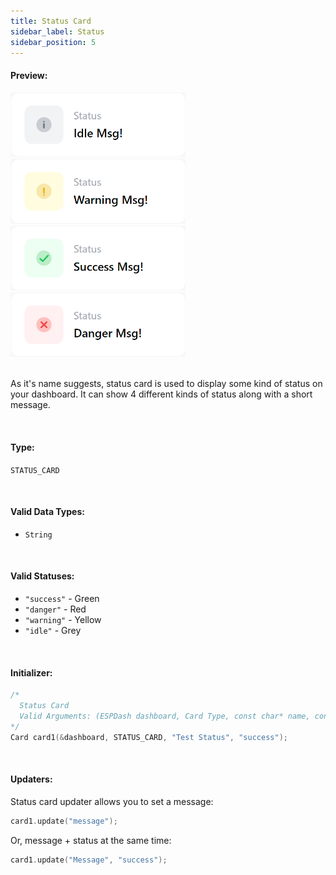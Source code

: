 ```yaml
---
title: Status Card
sidebar_label: Status
sidebar_position: 5
---
```


#### Preview:

<img src="/img/v4/status-card-idle.png" width="280px" alt="Preview" />
<img src="/img/v4/status-card-warning.png" width="280px" alt="Preview" />
<img src="/img/v4/status-card-success.png" width="280px" alt="Preview" />
<img src="/img/v4/status-card-danger.png" width="280px" alt="Preview" />

<br/>
<br/>

As it's name suggests, status card is used to display some kind of status on your dashboard. It can show 4 different kinds of status along with a short message.

<br/>

#### Type:
`STATUS_CARD`

<br/>

#### Valid Data Types:
- `String`

<br/>

#### Valid Statuses:
- `"success"` - Green
- `"danger"` - Red
- `"warning"` - Yellow
- `"idle"` - Grey

<br/>

#### Initializer:
```cpp
/* 
  Status Card
  Valid Arguments: (ESPDash dashboard, Card Type, const char* name, const char* status (optional) )
*/
Card card1(&dashboard, STATUS_CARD, "Test Status", "success");
```

<br/>

#### Updaters:

Status card updater allows you to set a message:

```cpp
card1.update("message");
```

Or, message + status at the same time:
```cpp
card1.update("Message", "success");
```